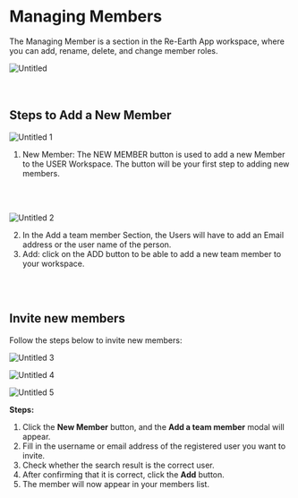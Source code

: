 # Managing Members

The Managing Member is a section in the Re-Earth App workspace, where you can add, rename, delete, and change member roles.

![Untitled](https://github.com/CS-eukarya/User-Manual-English-/assets/154571156/788f64da-708d-4c5a-8428-c75b35943255)
<br>
<br>
<br>

## Steps to Add a New Member

![Untitled 1](https://github.com/CS-eukarya/User-Manual-English-/assets/154571156/b011de2f-eff6-4001-b1a4-9022c2a91c58)

1. New Member: The NEW MEMBER button is used to add a new Member to the USER Workspace. The button will be your first step to adding new members.
<br>
<br>

![Untitled 2](https://github.com/CS-eukarya/User-Manual-English-/assets/154571156/818ce44d-cffc-4f4a-a9ba-7753cb6aa1df)

2. In the Add a team member Section, the Users will have to add an Email address or the user name of the person.
3. Add: click on the ADD button to be able to add a new team member to your workspace.
<br>
<br>

## Invite new members[](https://docs.reearth.io/user-manual/project-and-workspace/workspace/managing-members#invite-new-members)

Follow the steps below to invite new members:

![Untitled 3](https://github.com/CS-eukarya/User-Manual-English-/assets/154571156/ed3dfc23-76aa-4578-948e-734f7313cdb7)

![Untitled 4](https://github.com/CS-eukarya/User-Manual-English-/assets/154571156/ee50e4b8-db61-4383-bb77-3ddb6e39d57d)

![Untitled 5](https://github.com/CS-eukarya/User-Manual-English-/assets/154571156/003f4e86-d4d0-4e73-90f0-6f2e02b61670)

**Steps:**

1. Click the **New Member** button, and the **Add a team member** modal will appear.
2. Fill in the username or email address of the registered user you want to invite.
3. Check whether the search result is the correct user.
4. After confirming that it is correct, click the **Add** button.
5. The member will now appear in your members list.
